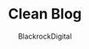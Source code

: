 ---
title: "Clean Blog"
thumbnail: 'images/theme/thumbnail/startbootstrap-clean-blog-jekyll.png'
github: https://github.com/BlackrockDigital/startbootstrap-clean-blog-jekyll
demo: http://blackrockdigital.github.io/startbootstrap-clean-blog-jekyll/
author: BlackrockDigital
ssg:
  - Jekyll
---